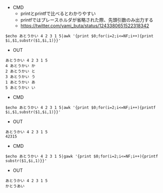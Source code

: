 - CMD
  - printとprintfで比べるとわかりやすい
  - printfではプレースホルダが省略された際、先頭引数のみ出力する
  - https://twitter.com/yami_buta/status/1243380651522318342
```
$echo あとうかい 4 2 3 1 5|awk '{print $0;for(i=2;i<=NF;i++){print $i,$1,substr($1,$i,1)}}'
```

- OUT

```
あとうかい 4 2 3 1 5
4 あとうかい か
2 あとうかい と
3 あとうかい う
1 あとうかい あ
5 あとうかい い
```

- CMD

```
$echo あとうかい 4 2 3 1 5|awk '{print $0;for(i=2;i<=NF;i++){printf $i,$1,substr($1,$i,1)}}'
```

- OUT

```
あとうかい 4 2 3 1 5
42315
```

- CMD

```
$echo あとうかい 4 2 3 1 5|gawk '{print $0;for(i=2;i<=NF;i++){printf substr($1,$i,1)}}'
```

- OUT

```
あとうかい 4 2 3 1 5
かとうあい
```
